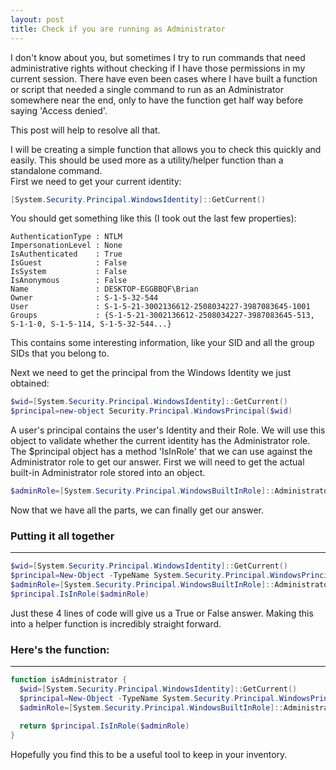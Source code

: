 ```yaml
---
layout: post
title: Check if you are running as Administrator
---
```


I don't know about you, but sometimes I try to run commands that need administrative rights without checking if I have those permissions in my current session.
There have even been cases where I have built a function or script that needed a single command to run as an Administrator somewhere near the end, only to have the function get half way before saying 'Access denied'.

This post will help to resolve all that.

I will be creating a simple function that allows you to check this quickly and easily.
This should be used more as a utility/helper function than a standalone command.
<br>
First we need to get your current identity:
```powershell
[System.Security.Principal.WindowsIdentity]::GetCurrent()
```
You should get something like this (I took out the last few properties):
```
AuthenticationType : NTLM
ImpersonationLevel : None
IsAuthenticated    : True
IsGuest            : False
IsSystem           : False
IsAnonymous        : False
Name               : DESKTOP-EGGBBQF\Brian
Owner              : S-1-5-32-544
User               : S-1-5-21-3002136612-2508034227-3987083645-1001
Groups             : {S-1-5-21-3002136612-2508034227-3987083645-513, S-1-1-0, S-1-5-114, S-1-5-32-544...}
```

This contains some interesting information, like your SID and all the group SIDs that you belong to.
<br>

Next we need to get the principal from the Windows Identity we just obtained:
```powershell
$wid=[System.Security.Principal.WindowsIdentity]::GetCurrent()
$principal=new-object Security.Principal.WindowsPrincipal($wid)
```

A user's principal contains the user's Identity and their Role.
We will use this object to validate whether the current identity has the Administrator role.
<br>
The $principal object has a method 'IsInRole' that we can use against the Administrator role to get our answer.  First we will need to get the actual built-in Administrator role stored into an object.
```powershell
$adminRole=[System.Security.Principal.WindowsBuiltInRole]::Administrator
```
Now that we have all the parts, we can finally get our answer.
<br>

### Putting it all together

-----

```powershell
$wid=[System.Security.Principal.WindowsIdentity]::GetCurrent()
$principal=New-Object -TypeName System.Security.Principal.WindowsPrincipal -ArgumentList $wid
$adminRole=[System.Security.Principal.WindowsBuiltInRole]::Administrator
$principal.IsInRole($adminRole)

```

Just these 4 lines of code will give us a True or False answer.
Making this into a helper function is incredibly straight forward.
<br>

### Here's the function:

-----
```powershell
function isAdministrator {
  $wid=[System.Security.Principal.WindowsIdentity]::GetCurrent()
  $principal=New-Object -TypeName System.Security.Principal.WindowsPrincipal -ArgumentList $wid
  $adminRole=[System.Security.Principal.WindowsBuiltInRole]::Administrator
  
  return $principal.IsInRole($adminRole)
}
```

Hopefully you find this to be a useful tool to keep in your inventory.
